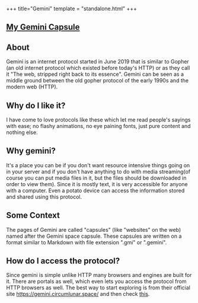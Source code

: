 +++
title="Gemini"
template = "standalone.html"
+++

## [My Gemini Capsule](gemini://gemini.ctrl-c.club/~scientiac/)

## About
 Gemini is an internet protocol started in June 2019 that is similar to Gopher (an old internet protocol which existed before today's HTTP) or as they call it "The web, stripped right back to its essence".
Gemini can be seen as a middle ground between the old gopher protocol of the early 1990s and the modern web (HTTP).

## Why do I like it?
I have come to love protocols like these which let me read people's sayings with ease; no flashy animations, no eye paining fonts, just pure content and nothing else.


## Why gemini?
 It's a place you can be if you don't want resource intensive things going on in your server and if you don't have anything to do with media streaming(of course you can put media files in it, but the files should be downloaded in order to view them). Since it is mostly text, it is very accessible for anyone with a computer. Even a potato device can access the information stored and shared using this protocol.

## Some Context
 The pages of Gemini are called "capsules" (like "websites" on the web) named after the Gemini space capsule. These capsules are written on a format similar to Markdown with file extension ".gmi" or ".gemini".

## How do I access the protocol?
 Since gemini is simple unlike HTTP many browsers and engines are built for it. There are portals as well, which even lets you access the protocol from HTTP browsers as well. The best way to start exploring is from their official site <https://gemini.circumlunar.space/> and then check [this](https://github.com/kr1sp1n/awesome-gemini).

